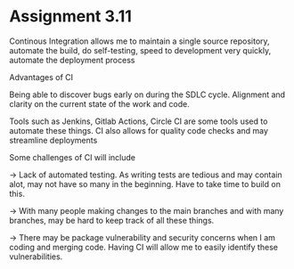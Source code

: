 # Assignment 3.11

Continous Integration allows me to maintain a single source repository, automate the build, do self-testing, speed to development very quickly, automate the deployment process

Advantages of CI

Being able to discover bugs early on during the SDLC cycle. Alignment and clarity on the current state of the work and code.

Tools such as Jenkins, Gitlab Actions, Circle CI are some tools used to automate these things. CI also allows for quality code checks and may streamline deployments


Some challenges of CI will include

-> Lack of automated testing. As writing tests are tedious and may contain alot, may not have so many in the beginning. Have to take time to build on this.

-> With many people making changes to the main branches and with many branches, may be hard to keep track of all these things.

-> There may be package vulnerability and security concerns when I am coding and merging code. Having CI will allow me to easily identify these vulnerabilities.
